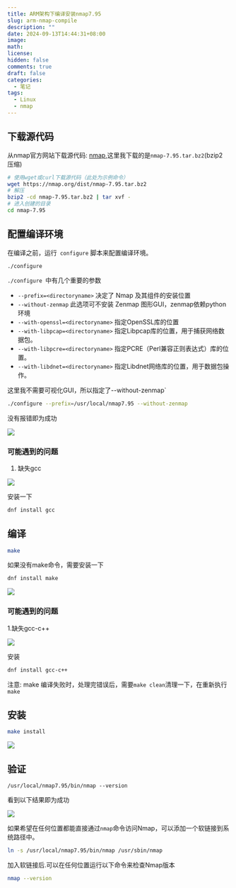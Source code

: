 ```yaml
---
title: ARM架构下编译安装nmap7.95
slug: arm-nmap-compile
description: ""
date: 2024-09-13T14:44:31+08:00
image: 
math: 
license: 
hidden: false
comments: true
draft: false
categories:
  - 笔记
tags:
  - Linux
  - nmap
---
```


<!-- 字段	介绍	默认值
description	文章简介	
image	特色图片	
comments	显示 / 隐藏评论区	true
license	文章协议 输入 false 可以隐藏	params.article.license.default
hidden	隐藏文章（不在首页，归档等页面显示，但是可以直接通过链接访问）	false
math	加载 KaTeX 脚本	
toc	显示 / 隐藏目录	params.article.toc
lastmod	最后更改时间	 -->

## 下载源代码
从nmap官方网站下载源代码:  [nmap](https://nmap.org/dist/),这里我下载的是`nmap-7.95.tar.bz2`(bzip2 压缩)

```bash
# 使用wget或curl下载源代码（此处为示例命令）  
wget https://nmap.org/dist/nmap-7.95.tar.bz2 
# 解压
bzip2 -cd nmap-7.95.tar.bz2 | tar xvf -
# 进入创建的目录
cd nmap-7.95
```
## 配置编译环境
在编译之前，运行` configure` 脚本来配置编译环境。
```
./configure
```
`./configure `中有几个重要的参数

- `--prefix=<directoryname>`
	决定了 Nmap 及其组件的安装位置
- `--without-zenmap`
	 此选项可不安装 Zenmap 图形GUI，zenmap依赖python环境
-  `--with-openssl=<directoryname>`
		指定OpenSSL库的位置
- `--with-libpcap=<directoryname>`
		指定Libpcap库的位置，用于捕获网络数据包。
- `--with-libpcre=<directoryname>`
		指定PCRE（Perl兼容正则表达式）库的位置。
- `--with-libdnet=<directoryname>`
		指定Libdnet网络库的位置，用于数据包操作。


这里我不需要可视化GUI，所以指定了--without-zenmap`

```bash
./configure --prefix=/usr/local/nmap7.95 --without-zenmap
```

没有报错即为成功

![](https://cdn.jsdelivr.net/gh/chenjb04/img@main/blog/20240913172719.png)

### 可能遇到的问题

1. 缺失gcc


![](https://cdn.jsdelivr.net/gh/chenjb04/img@main/blog/20240913172235.png)

安装一下
```bash
dnf install gcc
```
## 编译

```bash
make
```
如果没有make命令，需要安装一下
```bash
dnf install make
```
![](https://cdn.jsdelivr.net/gh/chenjb04/img@main/blog/20240913172902.png)
### 可能遇到的问题

1.缺失gcc-c++


![](https://cdn.jsdelivr.net/gh/chenjb04/img@main/blog/20240913172817.png)


安装
```bash
dnf install gcc-c++
```

注意: make 编译失败时，处理完错误后，需要`make clean`清理一下，在重新执行`make`

## 安装

```bash
make install
```
![](https://cdn.jsdelivr.net/gh/chenjb04/img@main/blog/20240913172934.png)
## 验证

```
/usr/local/nmap7.95/bin/nmap --version
```
看到以下结果即为成功


![](https://cdn.jsdelivr.net/gh/chenjb04/img@main/blog/20240913173004.png)

如果希望在任何位置都能直接通过`nmap`命令访问Nmap，可以添加一个软链接到系统路径中。
```bash
ln -s /usr/local/nmap7.95/bin/nmap /usr/sbin/nmap
```
加入软链接后.可以在任何位置运行以下命令来检查Nmap版本 
```bash
nmap --version
```
